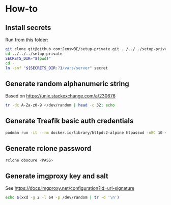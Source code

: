 # How-to

## Install secrets

Run from this folder:

```bash
git clone git@github.com:JenswBE/setup-private.git ../../../setup-private
cd ../../../setup-private
SECRETS_DIR="$(pwd)"
cd -
ln -snf "${SECRETS_DIR:?}/vars/server" secret
```

## Generate random alphanumeric string

Based on https://unix.stackexchange.com/a/230676

```bash
tr -dc A-Za-z0-9 </dev/random | head -c 32; echo
```

## Generate Treafik basic auth credentials

```bash
podman run -it --rm docker.io/library/httpd:2-alpine htpasswd -nBC 10 <USERNAME>
```

## Generate rclone password

```bash
rclone obscure <PASS>
```

## Generate imgproxy key and salt

See https://docs.imgproxy.net/configuration?id=url-signature

```bash
echo $(xxd -g 2 -l 64 -p /dev/random | tr -d '\n')
```
